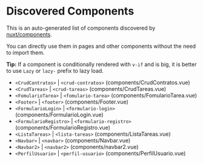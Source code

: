 # Discovered Components

This is an auto-generated list of components discovered by [nuxt/components](https://github.com/nuxt/components).

You can directly use them in pages and other components without the need to import them.

**Tip:** If a component is conditionally rendered with `v-if` and is big, it is better to use `Lazy` or `lazy-` prefix to lazy load.

- `<CrudContratos>` | `<crud-contratos>` (components/CrudContratos.vue)
- `<CrudTareas>` | `<crud-tareas>` (components/CrudTareas.vue)
- `<FomularioTarea>` | `<fomulario-tarea>` (components/FomularioTarea.vue)
- `<Footer>` | `<footer>` (components/Footer.vue)
- `<FormularioLogin>` | `<formulario-login>` (components/FormularioLogin.vue)
- `<FormularioRegistro>` | `<formulario-registro>` (components/FormularioRegistro.vue)
- `<ListaTareas>` | `<lista-tareas>` (components/ListaTareas.vue)
- `<Navbar>` | `<navbar>` (components/Navbar.vue)
- `<Navbar2>` | `<navbar2>` (components/navbar2.vue)
- `<PerfilUsuario>` | `<perfil-usuario>` (components/PerfilUsuario.vue)
